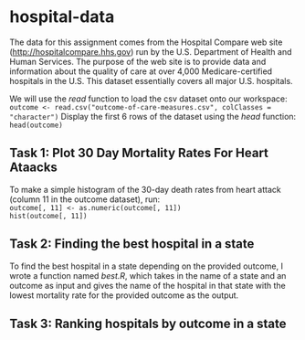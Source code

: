 # hospital-data  
  
The data for this assignment comes from the Hospital Compare web site (http://hospitalcompare.hhs.gov)
run by the U.S. Department of Health and Human Services. The purpose of the web site is to provide data and
information about the quality of care at over 4,000 Medicare-certified hospitals in the U.S. This dataset essentially
covers all major U.S. hospitals.  
  
We will use the _read_ function to load the csv dataset onto our workspace:  
`outcome <- read.csv("outcome-of-care-measures.csv", colClasses = "character")` 
Display the first 6 rows of the dataset using the _head_ function:  
`head(outcome)`  
  
## Task 1: Plot 30 Day Mortality Rates For Heart Ataacks  
To make a simple histogram of the 30-day death rates from heart attack (column 11 in the outcome dataset),
run:  
`outcome[, 11] <- as.numeric(outcome[, 11])`  
`hist(outcome[, 11])`
  
## Task 2: Finding the best hospital in a state  
To find the best hospital in a state depending on the provided outcome, I wrote a function named _best.R_, which takes in the name of a state and an outcome as input and gives the name of the hospital in that state with the lowest mortality rate for the provided outcome as the output.  
  
## Task 3: Ranking hospitals by outcome in a state
